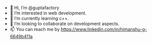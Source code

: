 - 👋 Hi, I’m @guptafactory
- 👀 I’m interested in web development.
- 🌱 I’m currently learning c++.
- 💞️ I’m looking to collaborate on development aspects.
- 📫 You can reach me by https://www.linkedin.com/in/himanshu-g-6649b411a

<!---
guptafactory/guptafactory is a ✨ special ✨ repository because its `README.md` (this file) appears on your GitHub profile.
You can click the Preview link to take a look at your changes.
--->
